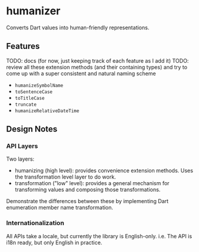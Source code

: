 # humanizer

Converts Dart values into human-friendly representations.


## Features

TODO: docs (for now, just keeping track of each feature as I add it)
TODO: review all these extension methods (and their containing types) and try to come up with a super consistent and
natural naming scheme

* `humanizeSymbolName`
* `toSentenceCase`
* `toTitleCase`
* `truncate`
* `humanizeRelativeDateTime`

## Design Notes

### API Layers

Two layers:

* humanizing (high level): provides convenience extension methods. Uses the transformation level layer to do work.
* transformation ("low" level): provides a general mechanism for transforming values and composing those
  transformations.

Demonstrate the differences between these by implementing Dart enumeration member name transformation.

### Internationalization

All APIs take a locale, but currently the library is English-only. i.e. The API is i18n ready, but only English in
practice.
